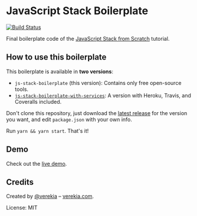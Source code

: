 # JavaScript Stack Boilerplate

[![Build Status](https://travis-ci.org/verekia/js-stack-boilerplate.svg?branch=master)](https://travis-ci.org/verekia/js-stack-boilerplate)

Final boilerplate code of the [JavaScript Stack from Scratch](https://github.com/verekia/js-stack-from-scratch) tutorial.

## How to use this boilerplate

This boilerplate is available in **two versions**:

- `js-stack-boilerplate` (this version): Contains only free open-source tools.
- [`js-stack-boilerplate-with-services`](https://github.com/verekia/js-stack-boilerplate/tree/master-with-services): A version with Heroku, Travis, and Coveralls included.

Don't clone this repository, just download the [latest release](https://github.com/verekia/js-stack-boilerplate/releases) for the version you want, and edit `package.json` with your own info.

Run `yarn && yarn start`. That's it!

## Demo

Check out the [live demo](https://js-stack.herokuapp.com/).

## Credits

Created by [@verekia](https://twitter.com/verekia) – [verekia.com](http://verekia.com/).

License: MIT
